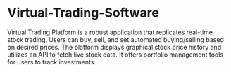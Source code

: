 # Virtual-Trading-Software
Virtual Trading Platform is a robust application that replicates real-time stock trading. Users can buy, sell, and set automated buying/selling based on desired prices. The platform displays graphical stock price history and utilizes an API to fetch live stock data. It offers portfolio management tools for users to track investments.
